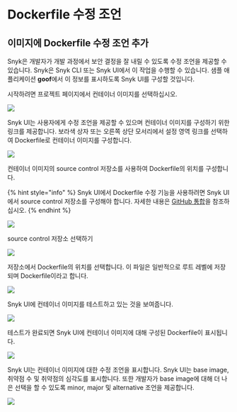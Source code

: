 # Dockerfile 수정 조언

## 이미지에 Dockerfile 수정 조언 추가

Snyk은 개발자가 개발 과정에서 보안 결정을 잘 내릴 수 있도록 수정 조언을 제공할 수 있습니다. Snyk은 Snyk CLI 또는 Snyk UI에서 이 작업을 수행할 수 있습니다. 샘플 애플리케이션 **goof**에서 이 정보를 표시하도록 Snyk UI를 구성할 것입니다.

시작하려면 프로젝트 페이지에서 컨테이너 이미지를 선택하십시오.

![](https://partner-workshop-assets.s3.us-east-2.amazonaws.com/container\_image\_snyk\_ui.png)

Snyk UI는 사용자에게 수정 조언을 제공할 수 있으며 컨테이너 이미지를 구성하기 위한 링크를 제공합니다. 보라색 상자 또는 오른쪽 상단 모서리에서 설정 영역 링크를 선택하여 Dockerfile로 컨테이너 이미지를 구성합니다.

![](https://partner-workshop-assets.s3.us-east-2.amazonaws.com/screen-shot-2020-08-21-at-4.38.33-pm.png)

컨테이너 이미지의 source control 저장소를 사용하여 Dockerfile의 위치를 구성합니다.

{% hint style="info" %}
Snyk UI에서 Dockerfile 수정 기능을 사용하려면 Snyk UI에서 source control 저장소를 구성해야 합니다. 자세한 내용은 [GitHub 통합](../../../features/integrations/git-repository-scm-integrations/github-integration.md)을 참조하십시오.
{% endhint %}

![](https://partner-workshop-assets.s3.us-east-2.amazonaws.com/screen-shot-2020-04-18-at-1.52.23-pm.png)

source control 저장소 선택하기

![](https://partner-workshop-assets.s3.us-east-2.amazonaws.com/screen-shot-2020-04-18-at-1.53.02-pm.png)

저장소에서 Dockerfile의 위치를 선택합니다. 이 파일은 일반적으로 루트 레벨에 저장되며 Dockerfile이라고 합니다.

![](https://partner-workshop-assets.s3.us-east-2.amazonaws.com/screen-shot-2020-04-18-at-1.53.16-pm.png)

Snyk UI에 컨테이너 이미지를 테스트하고 있는 것을 보여줍니다.

![](https://partner-workshop-assets.s3.us-east-2.amazonaws.com/screen-shot-2020-04-18-at-2.16.19-pm.png)

테스트가 완료되면 Snyk UI에 컨테이너 이미지에 대해 구성된 Dockerfile이 표시됩니다.

![](https://partner-workshop-assets.s3.us-east-2.amazonaws.com/container\_image\_goof\_dockerfile\_set.png)

Snyk UI는 컨테이너 이미지에 대한 수정 조언을 표시합니다. Snyk UI는 base image, 취약점 수 및 취약점의 심각도를 표시합니다. 또한 개발자가 base image에 대해 더 나은 선택을 할 수 있도록 minor, major 및 alternative 조언을 제공합니다.

![](https://partner-workshop-assets.s3.us-east-2.amazonaws.com/image\_redmiation\_advice\_spc.png)
